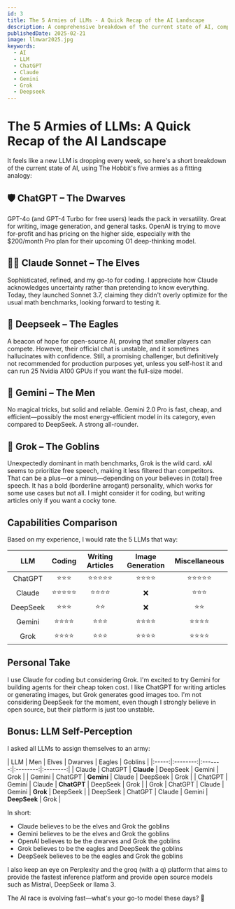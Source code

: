```yaml
---
id: 3
title: The 5 Armies of LLMs - A Quick Recap of the AI Landscape
description: A comprehensive breakdown of the current state of AI, comparing major LLM players to The Hobbit's five armies
publishedDate: 2025-02-21
image: llmwar2025.jpg
keywords:
  - AI
  - LLM
  - ChatGPT
  - Claude
  - Gemini
  - Grok
  - Deepseek
---
```


# The 5 Armies of LLMs: A Quick Recap of the AI Landscape

It feels like a new LLM is dropping every week, so here's a short breakdown of the current state of AI, using The Hobbit's five armies as a fitting analogy:

## 🛡 ChatGPT – The Dwarves
GPT-4o (and GPT-4 Turbo for free users) leads the pack in versatility. Great for writing, image generation, and general tasks. OpenAI is trying to move for-profit and has pricing on the higher side, especially with the $200/month Pro plan for their upcoming O1 deep-thinking model.

## 🧝‍♂️ Claude Sonnet – The Elves
Sophisticated, refined, and my go-to for coding. I appreciate how Claude acknowledges uncertainty rather than pretending to know everything. Today, they launched Sonnet 3.7, claiming they didn't overly optimize for the usual math benchmarks, looking forward to testing it.

## 🦅 Deepseek – The Eagles
A beacon of hope for open-source AI, proving that smaller players can compete. However, their official chat is unstable, and it sometimes hallucinates with confidence. Still, a promising challenger, but definitively not recommended for production purposes yet, unless you self-host it and can run 25 Nvidia A100 GPUs if you want the full-size model.

## 🏰 Gemini – The Men
No magical tricks, but solid and reliable. Gemini 2.0 Pro is fast, cheap, and efficient—possibly the most energy-efficient model in its category, even compared to DeepSeek. A strong all-rounder.

## 👺 Grok – The Goblins
Unexpectedly dominant in math benchmarks, Grok is the wild card. xAI seems to prioritize free speech, making it less filtered than competitors. That can be a plus—or a minus—depending on your believes in (total) free speech. It has a bold (borderline arrogant) personality, which works for some use cases but not all. I might consider it for coding, but writing articles only if you want a cocky tone.

## Capabilities Comparison

Based on my experience, I would rate the 5 LLMs that way:

| LLM | Coding | Writing Articles | Image Generation | Miscellaneous |
|:-----:|:---------:|:----------------:|:----------------:|:---------------:|
| ChatGPT | ⭐⭐⭐ | ⭐⭐⭐⭐⭐ | ⭐⭐⭐⭐ | ⭐⭐⭐⭐⭐ |
| Claude | ⭐⭐⭐⭐⭐ | ⭐⭐⭐⭐ | ❌ | ⭐⭐⭐ |
| DeepSeek | ⭐⭐⭐ | ⭐⭐ | ❌ | ⭐⭐ |
| Gemini | ⭐⭐⭐⭐ | ⭐⭐⭐ | ⭐⭐⭐⭐ | ⭐⭐⭐⭐ |
| Grok | ⭐⭐⭐⭐ | ⭐⭐⭐ | ⭐⭐⭐⭐ | ⭐⭐⭐⭐ |

## Personal Take
I use Claude for coding but considering Grok. I'm excited to try Gemini for building agents for their cheap token cost. I like ChatGPT for writing articles or generating images, but Grok generates good images too. I'm not considering DeepSeek for the moment, even though I strongly believe in open source, but their platform is just too unstable.

## Bonus: LLM Self-Perception
I asked all LLMs to assign themselves to an army:

| LLM | Men | Elves | Dwarves | Eagles | Goblins |
|:-----:|:--------:|:-------:|:--------:|:--------:|
| Claude | ChatGPT | **Claude** | DeepSeek | Gemini | Grok |
| Gemini | ChatGPT | **Gemini** | Claude | DeepSeek | Grok |
| ChatGPT | Gemini | Claude | **ChatGPT** | DeepSeek | Grok |
| Grok | ChatGPT | Claude | Gemini | **Grok** | DeepSeek |
| DeepSeek | ChatGPT | Claude | Gemini | **DeepSeek** | Grok |

In short:
- Claude believes to be the elves and Grok the goblins
- Gemini believes to be the elves and Grok the goblins
- OpenAI believes to be the dwarves and Grok the goblins
- Grok believes to be the eagles and DeepSeek the goblins
- DeepSeek believes to be the eagles and Grok the goblins

I also keep an eye on Perplexity and the groq (with a q) platform that aims to provide the fastest inference platform and provide open source models such as Mistral, DeepSeek or llama 3.

The AI race is evolving fast—what's your go-to model these days? 🚀